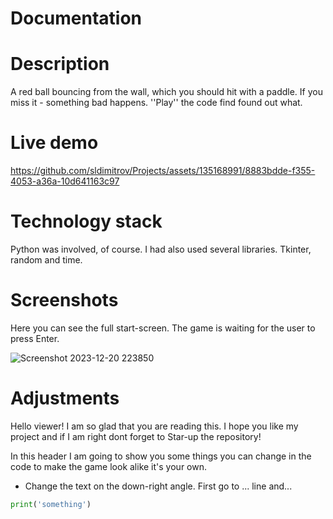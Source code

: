 # Documentation

# Description #
A red ball bouncing from the wall, which you should hit with a paddle. If you miss it - something bad happens.
''Play'' the code find found out what.

# Live demo #

https://github.com/sldimitrov/Projects/assets/135168991/8883bdde-f355-4053-a36a-10d641163c97

# Technology stack #
Python was involved, of course.
I had also used several libraries.
Tkinter, random and time.

# Screenshots #
Here you can see the full start-screen. 
The game is waiting for the user to press Enter.

![Screenshot 2023-12-20 223850](https://github.com/sldimitrov/Projects/assets/135168991/14fb78f2-4cdf-4720-81d8-f167ddc596b2)

# Adjustments #
Hello viewer! I am so glad that you are reading this. I hope you like my project and if I am right dont forget to Star-up the repository!

In this header I am going to show you some things you can change in the code to make the game look alike it's your own.

* Change the text on the down-right angle.
First go to ... line and... 

```python 
print('something')
```

